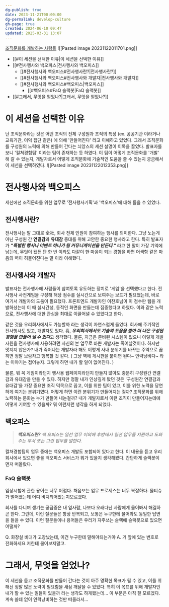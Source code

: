 ```yaml
---
dg-publish: true
date: 2023-11-21T00:00:00
dg-permalink: develop-culture
gh-page: true
created: 2024-06-10 09:47
updated: 2025-03-31 13:07
---
```


[조직문화를 개발하는 사람들](https://woowacon.com/presentations?presentationId=596)
![[Pasted image 20231122011701.png]]
- [[#이 세션을 선택한 이유|이 세션을 선택한 이유]]
- [[#전사행사와 백오피스|전사행사와 백오피스]]
	- [[#전사행사와 백오피스#전사행사란?|전사행사란?]]
	- [[#전사행사와 백오피스#전사행사와 개발자|전사행사와 개발자]]
	- [[#전사행사와 백오피스#백오피스|백오피스]]
		- [[#백오피스#FaQ 슬랙봇|FaQ 슬랙봇]]
- [[#그래서, 무엇을 얻었나?|그래서, 무엇을 얻었나?]]

# 이 세션을 선택한 이유
난 조직문화라는 것은 어떤 조직의 전체 구성원과 조직의 특성 (ex. 공공기관 이라거나 교육기관, 이익 집단 같은) 에 의해 '만들어진다' 라고 이해하고 있었다. 그래서 조직문화를 구성원의 노력에 의해 만들어 간다는 늬앙스의 세션 설명이 이목을 끌었다. 발표자를 보니 '컬쳐경험팀' 이라는 팀이 존재하는 듯 하였다. 이 팀이 어떻게 조직문화를 '개발' 해 갈 수 있는지, 개발자로서 어떻게 조직문화에 기술적인 도움을 줄 수 있는지 궁금해서 이 세션을 선택하였다.
![[Pasted image 20231122012353.png]]
# 전사행사와 백오피스
세션에선 조직문화를 위한 업무로 '전사행사기획'과 '백오피스'에 대해 들을 수 있었다. 

## 전사행사란?
전사행사는 말 그대로 全社, 회사 전체 인원이 참여하는 행사를 의미한다. 그냥 노는게 아닌 구성원 간 **연결감**과 **유대감** 증대를 위해 고안한 중요한 행사라고 한다. 특히 발표자가 ***"특별한 행사나 이벤트 하나가 팀 커뮤니케이션을 만든다."*** 라고 한 말이 가장 기억에 남는데, 무엇이 됐든 단 한 번 이라도 다같이 한 마음이 되는 경험을 하면 어색함 같은 마음의 벽이 허물어진다는 말 이라 이해했다.

## 전사행사와 개발자
발표자는 전사행사에 사람들이 참여토록 유도하는 장치로 '게임'을 선택했다고 한다. 전사행사 사전게임을 구성해 해당 점수를 실시간으로 보여주는 보드가 필요했는데, 바로 여기서 개발자의 도움이 필요했다. 프론트엔드 개발자인 이찬호님이 이 점수판 웹을 개발하셨는데 이 때 실시간성, 동적인 화면을 만들는데 집중했다고 하였다. 이와 같은 노력으로, 전사행사에 대한 관심을 최대로 이끌어낼 수 있었다고 한다.

같은 것을 우리회사에서도 가능할까 라는 생각이 자연스럽게 들었다. 회사에 주기적인 전사행사도 있고, 개발자도 있다. 흠, ***우리회사에서도 기술의 도움을 받아 더 나은 구성원 경험을 만들어 낼 수 있다***고 생각했다. 물론, 지금은 준비된 시스템이 없으니 이렇게 개발 자원을 전사행사에 사용하려면 자신의 본 업무로 바쁜 개발자는 죽어날것이다. 하지만 멋지지 않은가? 내가 죽어나는 개발자라 해도 이렇게 사내 분위기를 바꾸는 주역으로 꼽히면 정말 보람차고 행복할 것 같다. ( 그냥 벽에 게시판을 붙이면 된다~ 인력낭비다~ 라는 이야기는 접어놓자. 그렇게 하면 내가 할 일이 없어진다. )

물론, 뭐 꼭 게임이라던지 행사용 웹페이지라던지 만들지 않아도 충분히 구성원간 연결감과 유대감을 만들 수 있다. 하지만 정말 내가 인상깊게 봤던 것은 '구성원간 연결감과 유대감'을 가장 중요한 조직 덕목으로 꼽고, 이를 위한 팀이 있고, 이를 위한 노력을 당연하게 여기는 분위기였다. 어떻게 하면 이런 분위기가 만들어지는 걸까? 조직문화를 위해 노력하는 문화는 누가 만들어 내는걸까? 내가 개발자로서 이런 조직이 만들어지는데에 어떻게 기여할 수 있을까? 뭐 이런저런 생각을 하게 되었다.

## 백오피스
> ***백오피스란?***
> *백 오피스는 일선 업무 이외에 후방에서 일선 업무를 지원하고 도와주는 부서 또는 그런 업무를 말한다.*

컬쳐경험팀의 업무 중에는 백오피스 개발도 포함되어 있다고 한다. 이 내용을 듣고 우리 회사에서 있으면 좋을 백오피스 서비스가 뭐가 있을지 생각해봤다. 간단하게 슬랙봇이 먼저 떠올랐다.
### FaQ 슬랙봇
임상시험에 관한 용어는 너무 어렵다. 처음보는 업무 프로세스는 너무 복잡하다. 물티슈가 떨어졌는데 어디 비치되어있는지모르겠다. 

회사를 다니며 생기는 궁금증은 내 옆사람, 나보다 오래다닌 사람에게 물어봐서 해결하곤 한다. 그런데, 이런 질문들은 항상 반복되고, 보통은 누구한테 물어봐도 동일한 답변을 들을 수 있다. 이런 질문들이나 용어들은 우리가 자주쓰는 슬랙에 슬랙봇으로 있으면 어떨까?

Q. 화장실 비대가 고장났는데, 이건 누구한테 말해야되는거야
A. 거 앞에 있는 번호로 전화하세요 저한테 물어보지말고.


# 그래서, 무엇을 얻었나?
이 세션을 듣고 조직문화를 만들어 간다는 것이 아주 명확한 목표가 될 수 있고, 이를 위해선 정말 많은 노력이 필요함을 새삼 깨달을 수 있었다. 특히 이 목표를 위해 개발자인 내가 할 수 있는 일들이 있을까 라는 생각도 하게됐는데... 이 부분은 아직 잘 모르겠다. 계속 쓸데 없이 인력낭비하는 것만 떠올라서...